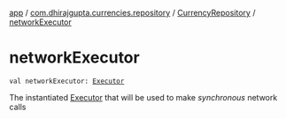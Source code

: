 [app](../../index.md) / [com.dhirajgupta.currencies.repository](../index.md) / [CurrencyRepository](index.md) / [networkExecutor](./network-executor.md)

# networkExecutor

`val networkExecutor: `[`Executor`](https://developer.android.com/reference/java/util/concurrent/Executor.html)

The instantiated [Executor](https://developer.android.com/reference/java/util/concurrent/Executor.html) that will be used to make *synchronous* network calls


